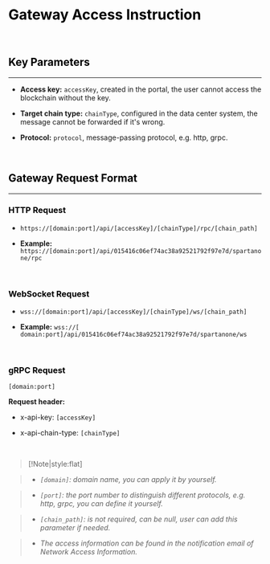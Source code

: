 # <font color=Black>Gateway Access Instruction</font>



<br/>

## <font color=Black><span id="1">Key Parameters</span></font>
---

- **Access key:** `accessKey`, created in the portal, the user cannot access the blockchain without the key.

- **Target chain type:** `chainType`, configured in the data center system, the message cannot be forwarded if it's wrong.

- **Protocol:** `protocol`, message-passing protocol, e.g. http, grpc.

<br/>


## <font color=Black><span id="2">Gateway Request Format</span></font>
---

### <font color=Black><span id="2.1">HTTP Request</span></font>

- `https://[domain:port]/api/[accessKey]/[chainType]/rpc/[chain_path]`

- **Example:** `https://[domain:port]/api/015416c06ef74ac38a92521792f97e7d/spartanone/rpc`


<br/>

### <font color=Black><span id="2.2">WebSocket Request</span></font>

- `wss://[domain:port]/api/[accessKey]/[chainType]/ws/[chain_path]`

- **Example:** `wss://[ domain:port]/api/015416c06ef74ac38a92521792f97e7d/spartanone/ws`

<br/>

### <font color=Black><span id="2.3">gRPC Request</span></font>

`[domain:port]`

**Request header:**

- x-api-key: `[accessKey]`

- x-api-chain-type: `[chainType]`

<br/>

> [!Note|style:flat]

> - *`[domain]`: domain name, you can apply it by yourself.*

> - *`[port]`: the port number to distinguish different protocols, e.g. http, grpc, you can define it yourself.*

> - *`[chain_path]`: is not required, can be null, user can add this parameter if needed.*

> - *The access information can be found in the notification email of Network Access Information.*





<br/>
<br/>
<br/>
